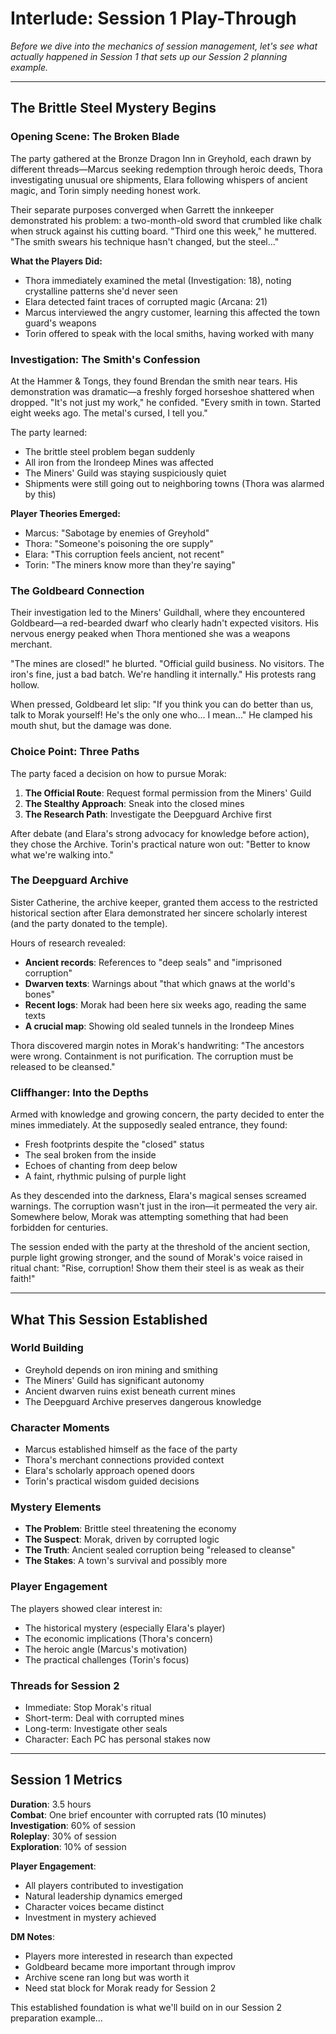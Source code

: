 # Interlude: Session 1 Play-Through

*Before we dive into the mechanics of session management, let's see what actually happened in Session 1 that sets up our Session 2 planning example.*

---

## The Brittle Steel Mystery Begins

### Opening Scene: The Broken Blade

The party gathered at the Bronze Dragon Inn in Greyhold, each drawn by different threads—Marcus seeking redemption through heroic deeds, Thora investigating unusual ore shipments, Elara following whispers of ancient magic, and Torin simply needing honest work.

Their separate purposes converged when Garrett the innkeeper demonstrated his problem: a two-month-old sword that crumbled like chalk when struck against his cutting board. "Third one this week," he muttered. "The smith swears his technique hasn't changed, but the steel..."

**What the Players Did:**
- Thora immediately examined the metal (Investigation: 18), noting crystalline patterns she'd never seen
- Elara detected faint traces of corrupted magic (Arcana: 21)
- Marcus interviewed the angry customer, learning this affected the town guard's weapons
- Torin offered to speak with the local smiths, having worked with many

### Investigation: The Smith's Confession

At the Hammer & Tongs, they found Brendan the smith near tears. His demonstration was dramatic—a freshly forged horseshoe shattered when dropped. "It's not just my work," he confided. "Every smith in town. Started eight weeks ago. The metal's cursed, I tell you."

The party learned:
- The brittle steel problem began suddenly
- All iron from the Irondeep Mines was affected
- The Miners' Guild was staying suspiciously quiet
- Shipments were still going out to neighboring towns (Thora was alarmed by this)

**Player Theories Emerged:**
- Marcus: "Sabotage by enemies of Greyhold"
- Thora: "Someone's poisoning the ore supply"
- Elara: "This corruption feels ancient, not recent"
- Torin: "The miners know more than they're saying"

### The Goldbeard Connection

Their investigation led to the Miners' Guildhall, where they encountered Goldbeard—a red-bearded dwarf who clearly hadn't expected visitors. His nervous energy peaked when Thora mentioned she was a weapons merchant.

"The mines are closed!" he blurted. "Official guild business. No visitors. The iron's fine, just a bad batch. We're handling it internally." His protests rang hollow.

When pressed, Goldbeard let slip: "If you think you can do better than us, talk to Morak yourself! He's the only one who... I mean..." He clamped his mouth shut, but the damage was done.

### Choice Point: Three Paths

The party faced a decision on how to pursue Morak:

1. **The Official Route**: Request formal permission from the Miners' Guild
2. **The Stealthy Approach**: Sneak into the closed mines
3. **The Research Path**: Investigate the Deepguard Archive first

After debate (and Elara's strong advocacy for knowledge before action), they chose the Archive. Torin's practical nature won out: "Better to know what we're walking into."

### The Deepguard Archive

Sister Catherine, the archive keeper, granted them access to the restricted historical section after Elara demonstrated her sincere scholarly interest (and the party donated to the temple).

Hours of research revealed:
- **Ancient records**: References to "deep seals" and "imprisoned corruption"
- **Dwarven texts**: Warnings about "that which gnaws at the world's bones"
- **Recent logs**: Morak had been here six weeks ago, reading the same texts
- **A crucial map**: Showing old sealed tunnels in the Irondeep Mines

Thora discovered margin notes in Morak's handwriting: "The ancestors were wrong. Containment is not purification. The corruption must be released to be cleansed."

### Cliffhanger: Into the Depths

Armed with knowledge and growing concern, the party decided to enter the mines immediately. At the supposedly sealed entrance, they found:
- Fresh footprints despite the "closed" status
- The seal broken from the inside
- Echoes of chanting from deep below
- A faint, rhythmic pulsing of purple light

As they descended into the darkness, Elara's magical senses screamed warnings. The corruption wasn't just in the iron—it permeated the very air. Somewhere below, Morak was attempting something that had been forbidden for centuries.

The session ended with the party at the threshold of the ancient section, purple light growing stronger, and the sound of Morak's voice raised in ritual chant: "Rise, corruption! Show them their steel is as weak as their faith!"

---

## What This Session Established

### World Building
- Greyhold depends on iron mining and smithing
- The Miners' Guild has significant autonomy
- Ancient dwarven ruins exist beneath current mines
- The Deepguard Archive preserves dangerous knowledge

### Character Moments
- Marcus established himself as the face of the party
- Thora's merchant connections provided context
- Elara's scholarly approach opened doors
- Torin's practical wisdom guided decisions

### Mystery Elements
- **The Problem**: Brittle steel threatening the economy
- **The Suspect**: Morak, driven by corrupted logic
- **The Truth**: Ancient sealed corruption being "released to cleanse"
- **The Stakes**: A town's survival and possibly more

### Player Engagement
The players showed clear interest in:
- The historical mystery (especially Elara's player)
- The economic implications (Thora's concern)
- The heroic angle (Marcus's motivation)
- The practical challenges (Torin's focus)

### Threads for Session 2
- Immediate: Stop Morak's ritual
- Short-term: Deal with corrupted mines
- Long-term: Investigate other seals
- Character: Each PC has personal stakes now

---

## Session 1 Metrics

**Duration**: 3.5 hours  
**Combat**: One brief encounter with corrupted rats (10 minutes)  
**Investigation**: 60% of session  
**Roleplay**: 30% of session  
**Exploration**: 10% of session  

**Player Engagement**:
- All players contributed to investigation
- Natural leadership dynamics emerged
- Character voices became distinct
- Investment in mystery achieved

**DM Notes**:
- Players more interested in research than expected
- Goldbeard became more important through improv
- Archive scene ran long but was worth it
- Need stat block for Morak ready for Session 2

This established foundation is what we'll build on in our Session 2 preparation example...